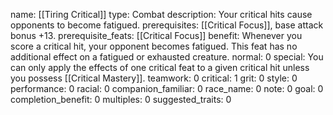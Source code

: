 name: [[Tiring Critical]]
type: Combat
description: Your critical hits cause opponents to become fatigued.
prerequisites: [[Critical Focus]], base attack bonus +13.
prerequisite_feats: [[Critical Focus]]
benefit: Whenever you score a critical hit, your opponent becomes fatigued. This feat has no additional effect on a fatigued or exhausted creature.
normal: 0
special: You can only apply the effects of one critical feat to a given critical hit unless you possess [[Critical Mastery]].
teamwork: 0
critical: 1
grit: 0
style: 0
performance: 0
racial: 0
companion_familiar: 0
race_name: 0
note: 0
goal: 0
completion_benefit: 0
multiples: 0
suggested_traits: 0
